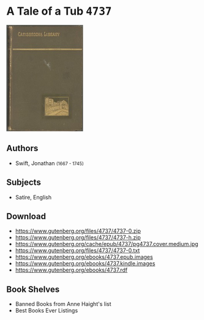 # A Tale of a Tub <kbd>4737</kbd>

![](./cover.medium.jpg "")

## Authors


 - Swift, Jonathan <small>(1667 - 1745)</small>

## Subjects


 - Satire, English

## Download


 - https://www.gutenberg.org/files/4737/4737-0.zip
 - https://www.gutenberg.org/files/4737/4737-h.zip
 - https://www.gutenberg.org/cache/epub/4737/pg4737.cover.medium.jpg
 - https://www.gutenberg.org/files/4737/4737-0.txt
 - https://www.gutenberg.org/ebooks/4737.epub.images
 - https://www.gutenberg.org/ebooks/4737.kindle.images
 - https://www.gutenberg.org/ebooks/4737.rdf

## Book Shelves


 - Banned Books from Anne Haight's list
 - Best Books Ever Listings
